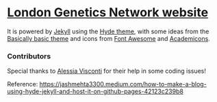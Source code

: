 # [London Genetics Network website](https://www.londongeneticsnetwork.com)

It is powered by [Jekyll](http://github.com/mojombo/jekyll) using the [Hyde theme](https://github.com/poole/hyde), with some ideas from the [Basically basic theme](https://github.com/mmistakes/jekyll-theme-basically-basic) and icons from [Font Awesome](https://fontawesome.com/) and [Academicons](https://jpswalsh.github.io/academicons/).

### Contributors
Special thanks to [Alessia Visconti](https://alesssia.github.io) for their help in some coding issues!

Reference: https://jashmehta3300.medium.com/how-to-make-a-blog-using-hyde-jekyll-and-host-it-on-github-pages-42123c239b8 
